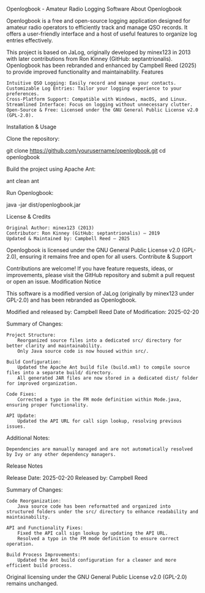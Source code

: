 Openlogbook - Amateur Radio Logging Software
About Openlogbook

Openlogbook is a free and open-source logging application designed for amateur radio operators to efficiently track and manage QSO records. It offers a user-friendly interface and a host of useful features to organize log entries effectively.

This project is based on JaLog, originally developed by minex123 in 2013 with later contributions from Ron Kinney (GitHub: septantrionalis). Openlogbook has been rebranded and enhanced by Campbell Reed (2025) to provide improved functionality and maintainability.
Features

    Intuitive QSO Logging: Easily record and manage your contacts.
    Customizable Log Entries: Tailor your logging experience to your preferences.
    Cross-Platform Support: Compatible with Windows, macOS, and Linux.
    Streamlined Interface: Focus on logging without unnecessary clutter.
    Open-Source & Free: Licensed under the GNU General Public License v2.0 (GPL-2.0).

Installation & Usage

Clone the repository:

git clone https://github.com/yourusername/openlogbook.git
cd openlogbook

Build the project using Apache Ant:

ant clean
ant

Run Openlogbook:

java -jar dist/openlogbook.jar

License & Credits

    Original Author: minex123 (2013)
    Contributor: Ron Kinney (GitHub: septantrionalis) – 2019
    Updated & Maintained by: Campbell Reed – 2025

Openlogbook is licensed under the GNU General Public License v2.0 (GPL-2.0), ensuring it remains free and open for all users.
Contribute & Support

Contributions are welcome! If you have feature requests, ideas, or improvements, please visit the GitHub repository and submit a pull request or open an issue.
Modification Notice

This software is a modified version of JaLog (originally by minex123 under GPL-2.0) and has been rebranded as Openlogbook.

Modified and released by: Campbell Reed
Date of Modification: 2025-02-20

Summary of Changes:

    Project Structure:
        Reorganized source files into a dedicated src/ directory for better clarity and maintainability.
        Only Java source code is now housed within src/.

    Build Configuration:
        Updated the Apache Ant build file (build.xml) to compile source files into a separate build/ directory.
        All generated JAR files are now stored in a dedicated dist/ folder for improved organization.

    Code Fixes:
        Corrected a typo in the FM mode definition within Mode.java, ensuring proper functionality.

    API Update:
        Updated the API URL for call sign lookup, resolving previous issues.

Additional Notes:

    Dependencies are manually managed and are not automatically resolved by Ivy or any other dependency managers.

Release Notes

Release Date: 2025-02-20
Released by: Campbell Reed

Summary of Changes:

    Code Reorganization:
        Java source code has been reformatted and organized into structured folders under the src/ directory to enhance readability and maintainability.

    API and Functionality Fixes:
        Fixed the API call sign lookup by updating the API URL.
        Resolved a typo in the FM mode definition to ensure correct operation.

    Build Process Improvements:
        Updated the Ant build configuration for a cleaner and more efficient build process.

Original licensing under the GNU General Public License v2.0 (GPL-2.0) remains unchanged.

